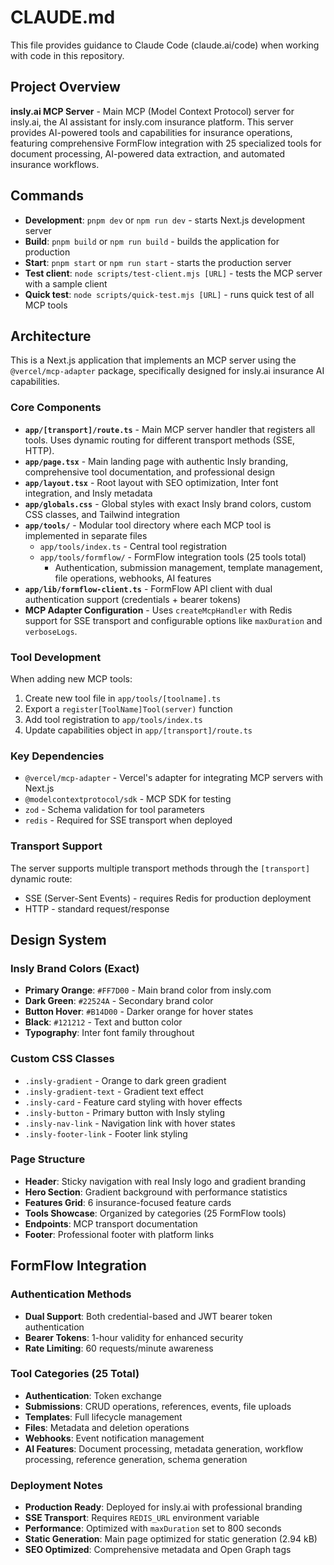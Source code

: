 # CLAUDE.md

This file provides guidance to Claude Code (claude.ai/code) when working with code in this repository.

## Project Overview

**insly.ai MCP Server** - Main MCP (Model Context Protocol) server for insly.ai, the AI assistant for insly.com insurance platform. This server provides AI-powered tools and capabilities for insurance operations, featuring comprehensive FormFlow integration with 25 specialized tools for document processing, AI-powered data extraction, and automated insurance workflows.

## Commands

- **Development**: `pnpm dev` or `npm run dev` - starts Next.js development server
- **Build**: `pnpm build` or `npm run build` - builds the application for production
- **Start**: `pnpm start` or `npm run start` - starts the production server
- **Test client**: `node scripts/test-client.mjs [URL]` - tests the MCP server with a sample client
- **Quick test**: `node scripts/quick-test.mjs [URL]` - runs quick test of all MCP tools

## Architecture

This is a Next.js application that implements an MCP server using the `@vercel/mcp-adapter` package, specifically designed for insly.ai insurance AI capabilities.

### Core Components

- **`app/[transport]/route.ts`** - Main MCP server handler that registers all tools. Uses dynamic routing for different transport methods (SSE, HTTP).
- **`app/page.tsx`** - Main landing page with authentic Insly branding, comprehensive tool documentation, and professional design
- **`app/layout.tsx`** - Root layout with SEO optimization, Inter font integration, and Insly metadata
- **`app/globals.css`** - Global styles with exact Insly brand colors, custom CSS classes, and Tailwind integration
- **`app/tools/`** - Modular tool directory where each MCP tool is implemented in separate files
  - `app/tools/index.ts` - Central tool registration
  - `app/tools/formflow/` - FormFlow integration tools (25 tools total)
    - Authentication, submission management, template management, file operations, webhooks, AI features
- **`app/lib/formflow-client.ts`** - FormFlow API client with dual authentication support (credentials + bearer tokens)
- **MCP Adapter Configuration** - Uses `createMcpHandler` with Redis support for SSE transport and configurable options like `maxDuration` and `verboseLogs`.

### Tool Development

When adding new MCP tools:

1. Create new tool file in `app/tools/[toolname].ts`
2. Export a `register[ToolName]Tool(server)` function
3. Add tool registration to `app/tools/index.ts`
4. Update capabilities object in `app/[transport]/route.ts`

### Key Dependencies

- `@vercel/mcp-adapter` - Vercel's adapter for integrating MCP servers with Next.js
- `@modelcontextprotocol/sdk` - MCP SDK for testing
- `zod` - Schema validation for tool parameters
- `redis` - Required for SSE transport when deployed

### Transport Support

The server supports multiple transport methods through the `[transport]` dynamic route:

- SSE (Server-Sent Events) - requires Redis for production deployment
- HTTP - standard request/response

## Design System

### Insly Brand Colors (Exact)
- **Primary Orange**: `#FF7D00` - Main brand color from insly.com
- **Dark Green**: `#22524A` - Secondary brand color
- **Button Hover**: `#B14D00` - Darker orange for hover states
- **Black**: `#121212` - Text and button color
- **Typography**: Inter font family throughout

### Custom CSS Classes
- `.insly-gradient` - Orange to dark green gradient
- `.insly-gradient-text` - Gradient text effect
- `.insly-card` - Feature card styling with hover effects
- `.insly-button` - Primary button with Insly styling
- `.insly-nav-link` - Navigation link with hover states
- `.insly-footer-link` - Footer link styling

### Page Structure
- **Header**: Sticky navigation with real Insly logo and gradient branding
- **Hero Section**: Gradient background with performance statistics
- **Features Grid**: 6 insurance-focused feature cards
- **Tools Showcase**: Organized by categories (25 FormFlow tools)
- **Endpoints**: MCP transport documentation
- **Footer**: Professional footer with platform links

## FormFlow Integration

### Authentication Methods
- **Dual Support**: Both credential-based and JWT bearer token authentication
- **Bearer Tokens**: 1-hour validity for enhanced security
- **Rate Limiting**: 60 requests/minute awareness

### Tool Categories (25 Total)
- **Authentication**: Token exchange
- **Submissions**: CRUD operations, references, events, file uploads
- **Templates**: Full lifecycle management
- **Files**: Metadata and deletion operations
- **Webhooks**: Event notification management
- **AI Features**: Document processing, metadata generation, workflow processing, reference generation, schema generation

### Deployment Notes

- **Production Ready**: Deployed for insly.ai with professional branding
- **SSE Transport**: Requires `REDIS_URL` environment variable
- **Performance**: Optimized with `maxDuration` set to 800 seconds
- **Static Generation**: Main page optimized for static generation (2.94 kB)
- **SEO Optimized**: Comprehensive metadata and Open Graph tags
